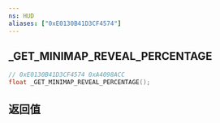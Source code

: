 ```yaml
---
ns: HUD
aliases: ["0xE0130B41D3CF4574"]
---
```

## _GET_MINIMAP_REVEAL_PERCENTAGE

```c
// 0xE0130B41D3CF4574 0xA4098ACC
float _GET_MINIMAP_REVEAL_PERCENTAGE();
```


## 返回值
